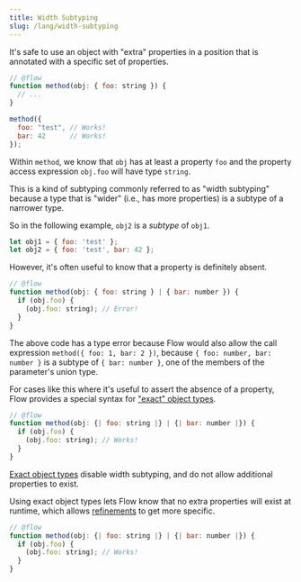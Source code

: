 ```yaml
---
title: Width Subtyping
slug: /lang/width-subtyping
---
```


It's safe to use an object with "extra" properties in a position that is
annotated with a specific set of properties.

```js flow-check
// @flow
function method(obj: { foo: string }) {
  // ...
}

method({
  foo: "test", // Works!
  bar: 42      // Works!
});
```

Within `method`, we know that `obj` has at least a property `foo` and the
property access expression `obj.foo` will have type `string`.

This is a kind of subtyping commonly referred to as "width subtyping" because
a type that is "wider" (i.e., has more properties) is a subtype of a
narrower type.

So in the following example, `obj2` is a _subtype_ of `obj1`.

```js flow-check
let obj1 = { foo: 'test' };
let obj2 = { foo: 'test', bar: 42 };
```

However, it's often useful to know that a property is definitely absent.

```js flow-check
// @flow
function method(obj: { foo: string } | { bar: number }) {
  if (obj.foo) {
    (obj.foo: string); // Error!
  }
}
```

The above code has a type error because Flow would also allow the call
expression `method({ foo: 1, bar: 2 })`, because `{ foo: number, bar: number }`
is a subtype of `{ bar: number }`, one of the members of the parameter's union
type.

For cases like this where it's useful to assert the absence of a property,
Flow provides a special syntax for
["exact" object types](../../types/objects/#toc-exact-object-types).

```js flow-check
// @flow
function method(obj: {| foo: string |} | {| bar: number |}) {
  if (obj.foo) {
    (obj.foo: string); // Works!
  }
}
```

[Exact object types](../../types/objects/#toc-exact-object-types) disable width
subtyping, and do not allow additional properties to exist.

Using exact object types lets Flow know that no extra properties will exist at
runtime, which allows [refinements](../refinements/) to get more specific.

```js flow-check
// @flow
function method(obj: {| foo: string |} | {| bar: number |}) {
  if (obj.foo) {
    (obj.foo: string); // Works!
  }
}
```
